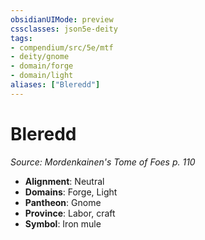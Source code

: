 ```yaml
---
obsidianUIMode: preview
cssclasses: json5e-deity
tags:
- compendium/src/5e/mtf
- deity/gnome
- domain/forge
- domain/light
aliases: ["Bleredd"]
---
```

# Bleredd
*Source: Mordenkainen's Tome of Foes p. 110* 

- **Alignment**: Neutral
- **Domains**: Forge, Light
- **Pantheon**: Gnome
- **Province**: Labor, craft
- **Symbol**: Iron mule